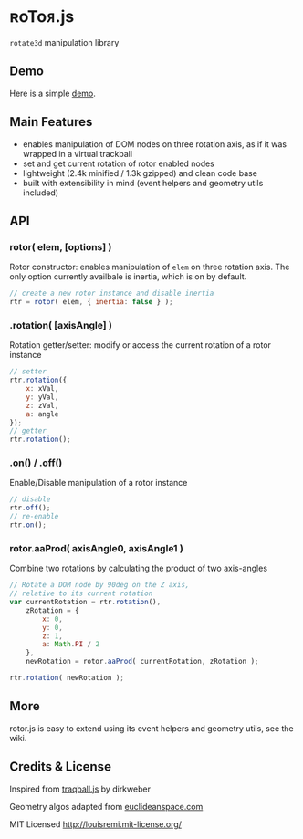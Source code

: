 ʀoToᴙ.js
========

`rotate3d` manipulation library

Demo
----

Here is a simple [demo](http://louisremi.github.com/rotor.js/demo/).

Main Features
-------------

- enables manipulation of DOM nodes on three rotation axis, as if it was wrapped in a virtual trackball
- set and get current rotation of rotor enabled nodes
- lightweight (2.4k minified / 1.3k gzipped) and clean code base
- built with extensibility in mind (event helpers and geometry utils included)

API
---

### rotor( elem, [options] )

Rotor constructor: enables manipulation of `elem` on three rotation axis.
The only option currently availbale is inertia, which is on by default.

```javascript
// create a new rotor instance and disable inertia
rtr = rotor( elem, { inertia: false } );
```


### .rotation( [axisAngle] )

Rotation getter/setter: modify or access the current rotation of a rotor instance

```javascript
// setter
rtr.rotation({
	x: xVal,
	y: yVal,
	z: zVal,
	a: angle
});
// getter
rtr.rotation();
```


### .on() / .off()


Enable/Disable manipulation of a rotor instance

```javascript
// disable
rtr.off();
// re-enable
rtr.on();
```

### rotor.aaProd( axisAngle0, axisAngle1 )

Combine two rotations by calculating the product of two axis-angles

```javascript
// Rotate a DOM node by 90deg on the Z axis,
// relative to its current rotation
var currentRotation = rtr.rotation(),
	zRotation = {
		x: 0,
		y: 0,
		z: 1,
		a: Math.PI / 2
	},
	newRotation = rotor.aaProd( currentRotation, zRotation );

rtr.rotation( newRotation );
```

More
----

rotor.js is easy to extend using its event helpers and geometry utils, see the wiki.

Credits & License
-----------------

Inspired from [traqball.js](http://github.com/dirkweber/traqball.js) by dirkweber

Geometry algos adapted from [euclideanspace.com](http://euclideanspace.com/maths/geometry/rotations/conversions/)

MIT Licensed http://louisremi.mit-license.org/